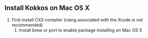 ## Install Kokkos on Mac OS X

1. First install CXX compiler (clang associated with the Xcode is not recommended)
	1. Install brew or port to enable package installing on Mac OS X